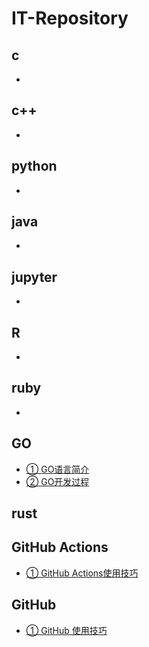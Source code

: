 # IT-Repository

## c
- 
## c++
- 
## python
- 
## java
- 
## jupyter 
- 
## R
- 
## ruby
- 
## GO
- [① GO语言简介](GO/ch01.md)
- [② GO开发过程](GO/ch02.md)
## rust

## GitHub Actions
- [① GitHub Actions使用技巧](GitHub_Actions/ch01.md)
## GitHub
- [① GitHub 使用技巧](GitHub/ch01.md)